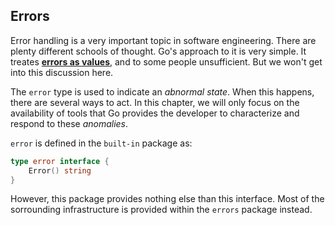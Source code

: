 ## Errors

Error handling is a very important topic in software engineering. There are
plenty different schools of thought. Go's approach to it is very simple.
It treates [**errors as values**](https://blog.golang.org/errors-are-values),
and to some people unsufficient. But we won't get into this discussion here.

The `error` type is used to indicate an _abnormal state_. When this happens,
there are several ways to act. In this chapter, we will only focus on the
availability of tools that Go provides the developer to characterize and respond
to these _anomalies_.

`error` is defined in the `built-in` package as:

```go
type error interface {
    Error() string
}
```

However, this package provides nothing else than this interface. Most of the
sorrounding infrastructure is provided within the `errors` package instead.
